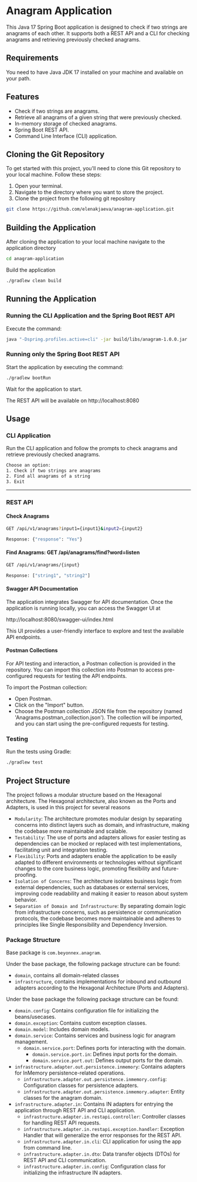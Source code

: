 # Anagram Application

This Java 17 Spring Boot application is designed to check if two strings are anagrams of each other. It supports both a REST API and a CLI for checking anagrams and retrieving previously checked anagrams.

## Requirements

You need to have Java JDK 17 installed on your machine and available on your path.

## Features
- Check if two strings are anagrams.
- Retrieve all anagrams of a given string that were previously checked.
- In-memory storage of checked anagrams.
- Spring Boot REST API.
- Command Line Interface (CLI) application.

## Cloning the Git Repository

To get started with this project, you'll need to clone this Git repository to your local machine.
Follow these steps:

1. Open your terminal.
2. Navigate to the directory where you want to store the project.
3. Clone the project from the following git repository

  ```bash
  git clone https://github.com/elenakjaeva/anagram-application.git
  ```

## Building the Application

After cloning the application to your local machine navigate to the application directory

  ```bash
  cd anagram-application
  ```
Build the application
  ```bash
  ./gradlew clean build
  ```

## Running the Application

### Running the CLI Application and the Spring Boot REST API

Execute the command:
  ```bash
  java "-Dspring.profiles.active=cli" -jar build/libs/anagram-1.0.0.jar
  ```

### Running only the Spring Boot REST API

Start the application by executing the command:
  ```bash
  ./gradlew bootRun
  ```

Wait for the application to start.

The REST API will be available on http://localhost:8080

## Usage


### CLI Application
Run the CLI application and follow the prompts to check anagrams and retrieve previously checked anagrams.
```bash
Choose an option:
1. Check if two strings are anagrams
2. Find all anagrams of a string
3. Exit
  ```

****
### REST API
#### Check Anagrams
```bash
GET /api/v1/anagrams?input1={input1}&input2={input2} 

Response: {"response": "Yes"}
  ```

#### Find Anagrams: GET /api/anagrams/find?word=listen
```bash
GET /api/v1/anagrams/{input} 

Response: ["string1", "string2"]
  ```
#### Swagger API Documentation

The application integrates Swagger for API documentation.
Once the application is running locally, you can access the Swagger UI at

http://localhost:8080/swagger-ui/index.html

This UI provides a user-friendly interface to explore and test the available API endpoints.

#### Postman Collections

For API testing and interaction, a Postman collection is provided in the repository.
You can import this collection into Postman to access pre-configured requests for testing the API endpoints.

To import the Postman collection:

* Open Postman.
* Click on the "Import" button.
* Choose the Postman collection JSON file from the repository (named 'Anagrams.postman_collection.json').
  The collection will be imported, and you can start using the pre-configured requests for testing.

### Testing

Run the tests using Gradle:
  ```bash
  ./gradlew test
  ```

## Project Structure
The project follows a modular structure based on the Hexagonal architecture. 
The Hexagonal architecture, also known as the Ports and Adapters, is used in this project for several reasons

* `Modularity`: The architecture promotes modular design by separating concerns into distinct layers such as domain, and infrastructure, making the codebase more maintainable and scalable.
* `Testability`: The use of ports and adapters allows for easier testing as dependencies can be mocked or replaced with test implementations, facilitating unit and integration testing.
* `Flexibility`: Ports and adapters enable the application to be easily adapted to different environments or technologies without significant changes to the core business logic, promoting flexibility and future-proofing.
* `Isolation of Concerns`: The architecture isolates business logic from external dependencies, such as databases or external services, improving code readability and making it easier to reason about system behavior.
* `Separation of Domain and Infrastructure`: By separating domain logic from infrastructure concerns, such as persistence or communication protocols, the codebase becomes more maintainable and adheres to principles like Single Responsibility and Dependency Inversion.

### Package Structure
Base package is `com.beyonnex.anagram`.

Under the base package, the following package structure can be found: 
- `domain`, contains all domain-related classes
- `infrastructure`, contains implementations for inbound and outbound adapters according to the Hexagonal Architecture (Ports and Adapters).

Under the base package the following package structure can be found:
  - `domain.config`: Contains configuration file for initializing the beans/usecases.
  - `domain.exception`: Contains custom exception classes.
  - `domain.model`: Includes domain models. 
  - `domain.service`: Contains services and business logic for anagram management.
    - `domain.service.port`: Defines ports for interacting with the domain.
      - `domain.service.port.in`: Defines input ports for the domain.
      - `domain.service.port.out`: Defines output ports for the domain.
  - `infrastructure.adapter.out.persistence.inmemory`: Contains adapters for InMemory persistence-related operations.
    - `infrastructure.adapter.out.persistence.inmemory.config`: Configuration classes for persistence adapters. 
    - `infrastructure.adapter.out.persistence.inmemory.adapter`: Entity classes for the anagram domain. 
  - `infrastructure.adapter.in`: Contains IN adapters for entrying the application through REST API and CLI application.
    - `infrastructure.adapter.in.restapi.controller`: Controller classes for handling REST API requests. 
    - `infrastructure.adapter.in.restapi.exception.handler`: Exception Handler that will generalize the error responses for the REST API.
    - `infrastructure.adapter.in.cli`: CLI application for using the app from command line.
    - `infrastructure.adapter.in.dto`: Data transfer objects (DTOs) for REST API and CLI communication. 
    - `infrastructure.adapter.in.config`: Configuration class for initializing the infrastructure IN adapters.
